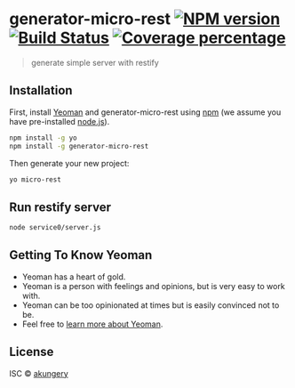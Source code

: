 # generator-micro-rest [![NPM version][npm-image]][npm-url] [![Build Status][travis-image]][travis-url] [![Coverage percentage][coveralls-image]][coveralls-url]
> generate simple server with restify

## Installation

First, install [Yeoman](http://yeoman.io) and generator-micro-rest using [npm](https://www.npmjs.com/) (we assume you have pre-installed [node.js](https://nodejs.org/)).

```bash
npm install -g yo
npm install -g generator-micro-rest
```

Then generate your new project:

```bash
yo micro-rest
```

## Run restify server

```bash
node service0/server.js
```

## Getting To Know Yeoman

 * Yeoman has a heart of gold.
 * Yeoman is a person with feelings and opinions, but is very easy to work with.
 * Yeoman can be too opinionated at times but is easily convinced not to be.
 * Feel free to [learn more about Yeoman](http://yeoman.io/).

## License

ISC © [akungery](https://instagram.com/gery.wibowo)


[npm-image]: https://badge.fury.io/js/generator-micro-rest.svg
[npm-url]: https://npmjs.org/package/generator-micro-rest
[travis-image]: https://travis-ci.org/monkeymars/generator-micro-rest.svg?branch=master
[travis-url]: https://travis-ci.org/monkeymars/generator-micro-rest
[daviddm-image]: https://david-dm.org/monkeymars/generator-micro-rest.svg?theme=shields.io
[daviddm-url]: https://david-dm.org/monkeymars/generator-micro-rest
[coveralls-image]: https://coveralls.io/repos/monkeymars/generator-micro-rest/badge.svg
[coveralls-url]: https://coveralls.io/r/monkeymars/generator-micro-rest
